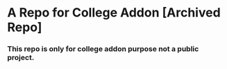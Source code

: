 # A Repo for College Addon [Archived Repo]

### This repo is only for college addon purpose not a public project.
